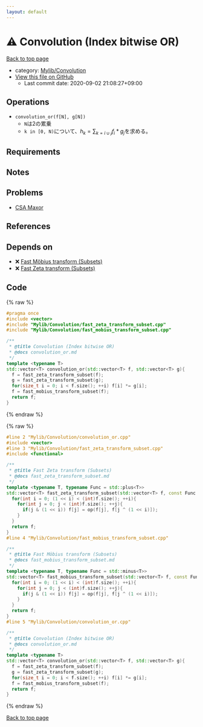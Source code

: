 ```yaml
---
layout: default
---
```


<!-- mathjax config similar to math.stackexchange -->
<script type="text/javascript" async
  src="https://cdnjs.cloudflare.com/ajax/libs/mathjax/2.7.5/MathJax.js?config=TeX-MML-AM_CHTML">
</script>
<script type="text/x-mathjax-config">
  MathJax.Hub.Config({
    TeX: { equationNumbers: { autoNumber: "AMS" }},
    tex2jax: {
      inlineMath: [ ['$','$'] ],
      processEscapes: true
    },
    "HTML-CSS": { matchFontHeight: false },
    displayAlign: "left",
    displayIndent: "2em"
  });
</script>

<script type="text/javascript" src="https://cdnjs.cloudflare.com/ajax/libs/jquery/3.4.1/jquery.min.js"></script>
<script src="https://cdn.jsdelivr.net/npm/jquery-balloon-js@1.1.2/jquery.balloon.min.js" integrity="sha256-ZEYs9VrgAeNuPvs15E39OsyOJaIkXEEt10fzxJ20+2I=" crossorigin="anonymous"></script>
<script type="text/javascript" src="../../../assets/js/copy-button.js"></script>
<link rel="stylesheet" href="../../../assets/css/copy-button.css" />


# :warning: Convolution (Index bitwise OR)

<a href="../../../index.html">Back to top page</a>

* category: <a href="../../../index.html#d1ac32c11c508fec0764fa012d8d2913">Mylib/Convolution</a>
* <a href="{{ site.github.repository_url }}/blob/master/Mylib/Convolution/convolution_or.cpp">View this file on GitHub</a>
    - Last commit date: 2020-09-02 21:08:27+09:00




## Operations

- `convolution_or(f[N], g[N])`
	- `N`は2の累乗
	- `k in [0, N)`について、$h_k = \sum_{k=i \cup j} f_i * g_j$を求める。

## Requirements

## Notes

## Problems

- [CSA Maxor](https://csacademy.com/contest/archive/task/maxor/)

## References


## Depends on

* :x: <a href="fast_mobius_transform_subset.cpp.html">Fast Möbius transform (Subsets)</a>
* :x: <a href="fast_zeta_transform_subset.cpp.html">Fast Zeta transform (Subsets)</a>


## Code

<a id="unbundled"></a>
{% raw %}
```cpp
#pragma once
#include <vector>
#include "Mylib/Convolution/fast_zeta_transform_subset.cpp"
#include "Mylib/Convolution/fast_mobius_transform_subset.cpp"

/**
 * @title Convolution (Index bitwise OR)
 * @docs convolution_or.md
 */
template <typename T>
std::vector<T> convolution_or(std::vector<T> f, std::vector<T> g){
  f = fast_zeta_transform_subset(f);
  g = fast_zeta_transform_subset(g);
  for(size_t i = 0; i < f.size(); ++i) f[i] *= g[i];
  f = fast_mobius_transform_subset(f);
  return f;
}

```
{% endraw %}

<a id="bundled"></a>
{% raw %}
```cpp
#line 2 "Mylib/Convolution/convolution_or.cpp"
#include <vector>
#line 3 "Mylib/Convolution/fast_zeta_transform_subset.cpp"
#include <functional>

/**
 * @title Fast Zeta transform (Subsets)
 * @docs fast_zeta_transform_subset.md
 */
template <typename T, typename Func = std::plus<T>>
std::vector<T> fast_zeta_transform_subset(std::vector<T> f, const Func &op = std::plus<T>()){
  for(int i = 0; (1 << i) < (int)f.size(); ++i){
    for(int j = 0; j < (int)f.size(); ++j){
      if(j & (1 << i)) f[j] = op(f[j], f[j ^ (1 << i)]);
    }
  }
  return f;
}
#line 4 "Mylib/Convolution/fast_mobius_transform_subset.cpp"

/**
 * @title Fast Möbius transform (Subsets)
 * @docs fast_mobius_transform_subset.md
 */
template <typename T, typename Func = std::minus<T>>
std::vector<T> fast_mobius_transform_subset(std::vector<T> f, const Func &op = std::minus<T>()){
  for(int i = 0; (1 << i) < (int)f.size(); ++i){
    for(int j = 0; j < (int)f.size(); ++j){
      if(j & (1 << i)) f[j] = op(f[j], f[j ^ (1 << i)]);
    }
  }
  return f;
}
#line 5 "Mylib/Convolution/convolution_or.cpp"

/**
 * @title Convolution (Index bitwise OR)
 * @docs convolution_or.md
 */
template <typename T>
std::vector<T> convolution_or(std::vector<T> f, std::vector<T> g){
  f = fast_zeta_transform_subset(f);
  g = fast_zeta_transform_subset(g);
  for(size_t i = 0; i < f.size(); ++i) f[i] *= g[i];
  f = fast_mobius_transform_subset(f);
  return f;
}

```
{% endraw %}

<a href="../../../index.html">Back to top page</a>

